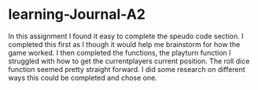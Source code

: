# learning-Journal-A2

In this assignment I found it easy to complete the speudo code section.
I completed this first as I though it would help me brainstorm for how the game worked.
I then completed the functions, the playturn function I struggled with how to get the currentplayers current position.
The roll dice function seemed pretty straight forward. I did some research on different ways this could be completed and chose one.
